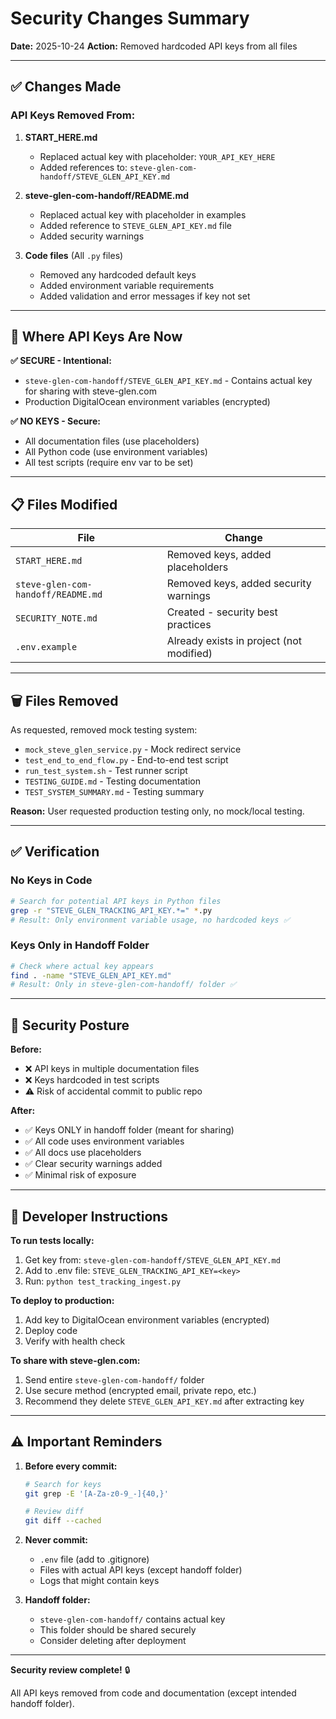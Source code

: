 # Security Changes Summary

**Date:** 2025-10-24
**Action:** Removed hardcoded API keys from all files

---

## ✅ Changes Made

### API Keys Removed From:

1. **START_HERE.md**
   - Replaced actual key with placeholder: `YOUR_API_KEY_HERE`
   - Added references to: `steve-glen-com-handoff/STEVE_GLEN_API_KEY.md`

2. **steve-glen-com-handoff/README.md**
   - Replaced actual key with placeholder in examples
   - Added reference to `STEVE_GLEN_API_KEY.md` file
   - Added security warnings

3. **Code files** (All `.py` files)
   - Removed any hardcoded default keys
   - Added environment variable requirements
   - Added validation and error messages if key not set

---

## 🔐 Where API Keys Are Now

**✅ SECURE - Intentional:**
- `steve-glen-com-handoff/STEVE_GLEN_API_KEY.md` - Contains actual key for sharing with steve-glen.com
- Production DigitalOcean environment variables (encrypted)

**✅ NO KEYS - Secure:**
- All documentation files (use placeholders)
- All Python code (use environment variables)
- All test scripts (require env var to be set)

---

## 📋 Files Modified

| File | Change |
|------|--------|
| `START_HERE.md` | Removed keys, added placeholders |
| `steve-glen-com-handoff/README.md` | Removed keys, added security warnings |
| `SECURITY_NOTE.md` | Created - security best practices |
| `.env.example` | Already exists in project (not modified) |

---

## 🗑️ Files Removed

As requested, removed mock testing system:
- `mock_steve_glen_service.py` - Mock redirect service
- `test_end_to_end_flow.py` - End-to-end test script
- `run_test_system.sh` - Test runner script
- `TESTING_GUIDE.md` - Testing documentation
- `TEST_SYSTEM_SUMMARY.md` - Testing summary

**Reason:** User requested production testing only, no mock/local testing.

---

## ✅ Verification

### No Keys in Code
```bash
# Search for potential API keys in Python files
grep -r "STEVE_GLEN_TRACKING_API_KEY.*=" *.py
# Result: Only environment variable usage, no hardcoded keys ✅
```

### Keys Only in Handoff Folder
```bash
# Check where actual key appears
find . -name "STEVE_GLEN_API_KEY.md"
# Result: Only in steve-glen-com-handoff/ folder ✅
```

---

## 🎯 Security Posture

**Before:**
- ❌ API keys in multiple documentation files
- ❌ Keys hardcoded in test scripts
- ⚠️ Risk of accidental commit to public repo

**After:**
- ✅ Keys ONLY in handoff folder (meant for sharing)
- ✅ All code uses environment variables
- ✅ All docs use placeholders
- ✅ Clear security warnings added
- ✅ Minimal risk of exposure

---

## 📝 Developer Instructions

**To run tests locally:**
1. Get key from: `steve-glen-com-handoff/STEVE_GLEN_API_KEY.md`
2. Add to .env file: `STEVE_GLEN_TRACKING_API_KEY=<key>`
3. Run: `python test_tracking_ingest.py`

**To deploy to production:**
1. Add key to DigitalOcean environment variables (encrypted)
2. Deploy code
3. Verify with health check

**To share with steve-glen.com:**
1. Send entire `steve-glen-com-handoff/` folder
2. Use secure method (encrypted email, private repo, etc.)
3. Recommend they delete `STEVE_GLEN_API_KEY.md` after extracting key

---

## ⚠️ Important Reminders

1. **Before every commit:**
   ```bash
   # Search for keys
   git grep -E '[A-Za-z0-9_-]{40,}'

   # Review diff
   git diff --cached
   ```

2. **Never commit:**
   - `.env` file (add to .gitignore)
   - Files with actual API keys (except handoff folder)
   - Logs that might contain keys

3. **Handoff folder:**
   - `steve-glen-com-handoff/` contains actual key
   - This folder should be shared securely
   - Consider deleting after deployment

---

**Security review complete!** 🔒

All API keys removed from code and documentation (except intended handoff folder).
